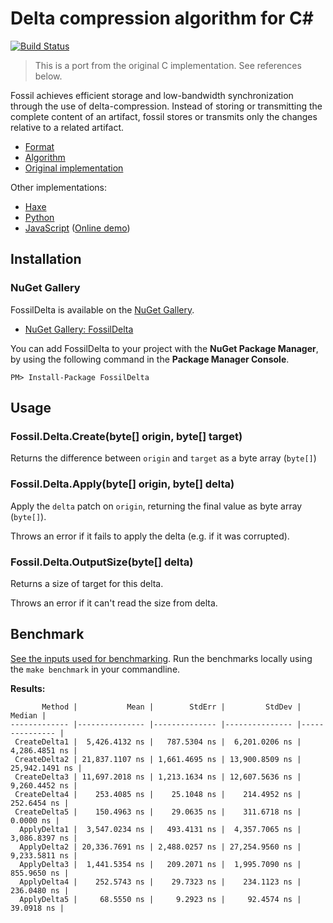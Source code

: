 Delta compression algorithm for C#
===

[![Build Status](https://secure.travis-ci.org/endel/FossilDelta.svg?branch=master)](https://travis-ci.org/endel/FossilDelta)

> This is a port from the original C implementation. See references below.

Fossil achieves efficient storage and low-bandwidth synchronization through the
use of delta-compression. Instead of storing or transmitting the complete
content of an artifact, fossil stores or transmits only the changes relative to
a related artifact.

* [Format](http://www.fossil-scm.org/index.html/doc/tip/www/delta_format.wiki)
* [Algorithm](http://www.fossil-scm.org/index.html/doc/tip/www/delta_encoder_algorithm.wiki)
* [Original implementation](http://www.fossil-scm.org/index.html/artifact/f3002e96cc35f37b)

Other implementations:

- [Haxe](https://github.com/endel/fossil-delta-hx)
- [Python](https://github.com/ggicci/python-fossil-delta)
- [JavaScript](https://github.com/dchest/fossil-delta-js) ([Online demo](https://dchest.github.io/fossil-delta-js/))

Installation
---

### NuGet Gallery

FossilDelta is available on the [NuGet Gallery](https://www.nuget.org/packages).

- [NuGet Gallery: FossilDelta](https://www.nuget.org/packages/FossilDelta)

You can add FossilDelta to your project with the **NuGet Package Manager**, by using the following command in the **Package Manager Console**.

    PM> Install-Package FossilDelta

Usage
---

### Fossil.Delta.Create(byte[] origin, byte[] target)

Returns the difference between `origin` and `target` as a byte array (`byte[]`)

### Fossil.Delta.Apply(byte[] origin, byte[] delta)

Apply the `delta` patch on `origin`, returning the final value as byte array
(`byte[]`).

Throws an error if it fails to apply the delta
(e.g. if it was corrupted).

### Fossil.Delta.OutputSize(byte[] delta)

Returns a size of target for this delta.

Throws an error if it can't read the size from delta.

Benchmark
---

[See the inputs used for benchmarking](Tests/data). Run the benchmarks
locally using the `make benchmark` in your commandline.

**Results:**

```
       Method |           Mean |        StdErr |         StdDev |         Median |
------------- |--------------- |-------------- |--------------- |--------------- |
 CreateDelta1 |  5,426.4132 ns |   787.5304 ns |  6,201.0206 ns |  4,286.4851 ns |
 CreateDelta2 | 21,837.1107 ns | 1,661.4695 ns | 13,900.8509 ns | 25,942.1491 ns |
 CreateDelta3 | 11,697.2018 ns | 1,213.1634 ns | 12,607.5636 ns |  9,260.4452 ns |
 CreateDelta4 |    253.4085 ns |    25.1048 ns |    214.4952 ns |    252.6454 ns |
 CreateDelta5 |    150.4963 ns |    29.0635 ns |    311.6718 ns |      0.0000 ns |
  ApplyDelta1 |  3,547.0234 ns |   493.4131 ns |  4,357.7065 ns |  3,086.8397 ns |
  ApplyDelta2 | 20,336.7691 ns | 2,488.0257 ns | 27,254.9560 ns |  9,233.5811 ns |
  ApplyDelta3 |  1,441.5354 ns |   209.2071 ns |  1,995.7090 ns |    855.9650 ns |
  ApplyDelta4 |    252.5743 ns |    29.7323 ns |    234.1123 ns |    236.0480 ns |
  ApplyDelta5 |     68.5550 ns |     9.2923 ns |     92.4574 ns |     39.0918 ns |
```

